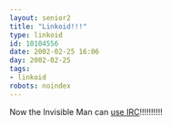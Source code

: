 ```yaml
---
layout: senior2
title: "Linkoid!!!"
type: linkoid
id: 10104556
date: 2002-02-25 16:06
day: 2002-02-25
tags:
- linkoid
robots: noindex
---
```

<p>Now the Invisible Man can <a href="http://www.invisiblenet.net/" title="Bet you couldn't see this happening!!!!! (Doh!!!!!!!!!)">use IRC</a>!!!!!!!!!!</p>
